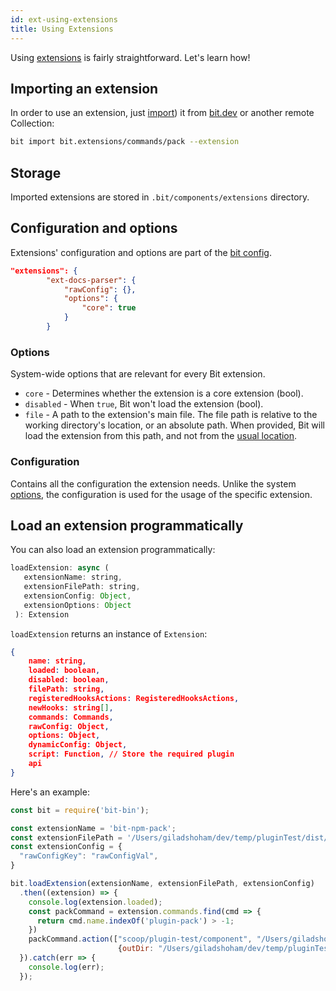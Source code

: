 ```yaml
---
id: ext-using-extensions
title: Using Extensions
---
```


Using [extensions](/docs/ext-concepts.html) is fairly straightforward. Let's learn how!

## Importing an extension

In order to use an extension, just [import](/docs/apis/cli-all#import)) it from [bit.dev](https://bit.dev/) or another remote Collection:

```bash
bit import bit.extensions/commands/pack --extension
```

## Storage

Imported extensions are stored in `.bit/components/extensions` directory.

## Configuration and options

Extensions' configuration and options are part of the [bit config](/docs/conf-bit-json.html#extensions--object).

```json
"extensions": {
        "ext-docs-parser": {
            "rawConfig": {},
            "options": {
                "core": true
            }
        }
```

### Options

System-wide options that are relevant for every Bit extension.

* `core` - Determines whether the extension is a core extension (bool).
* `disabled` - When `true`, Bit won't load the extension (bool).
* `file` - A path to the extension's main file. The file path is relative to the working directory's location, or an absolute path. When provided, Bit will load the extension from this path, and not from the [usual location](#storage).

### Configuration

Contains all the configuration the extension needs. Unlike the system [options](#options), the configuration is used for the usage of the specific extension.

## Load an extension programmatically

You can also load an extension programmatically:

```js
loadExtension: async (
   extensionName: string,
   extensionFilePath: string,
   extensionConfig: Object,
   extensionOptions: Object
 ): Extension
```

`loadExtension` returns an instance of `Extension`:

```json
{
    name: string,
    loaded: boolean,
    disabled: boolean,
    filePath: string,
    registeredHooksActions: RegisteredHooksActions,
    newHooks: string[],
    commands: Commands,
    rawConfig: Object,
    options: Object,
    dynamicConfig: Object,
    script: Function, // Store the required plugin
    api
}
```

Here's an example:

```js
const bit = require('bit-bin');

const extensionName = 'bit-npm-pack';
const extensionFilePath = '/Users/giladshoham/dev/temp/pluginTest/dist/bit-pack';
const extensionConfig = {
  "rawConfigKey": "rawConfigVal",
}

bit.loadExtension(extensionName, extensionFilePath, extensionConfig)
  .then((extension) => {
    console.log(extension.loaded);
    const packCommand = extension.commands.find(cmd => {
      return cmd.name.indexOf('plugin-pack') > -1;
    })
    packCommand.action(["scoop/plugin-test/component", "/Users/giladshoham/dev/temp/pluginTest/scoop"], 
                        {outDir: "/Users/giladshoham/dev/temp/pluginTest"})
  }).catch(err => {
    console.log(err);
  });
```
